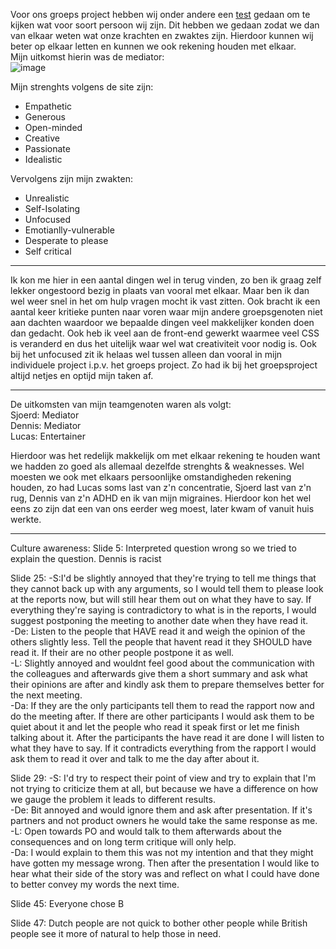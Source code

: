 Voor ons groeps project hebben wij onder andere een [test](https://www.16personalities.com/free-personality-test) gedaan om te kijken wat voor soort persoon wij zijn. Dit hebben we gedaan zodat we dan van elkaar weten wat onze krachten en zwaktes zijn. Hierdoor kunnen wij beter op elkaar letten en kunnen we ook rekening houden met elkaar.  
Mijn uitkomst hierin was de mediator:  
![image](https://user-images.githubusercontent.com/99262072/172626298-7c69f446-25aa-4306-a01b-064b7597014e.png)  

Mijn strenghts volgens de site zijn:
- Empathetic
- Generous
- Open-minded
- Creative
- Passionate
- Idealistic

Vervolgens zijn mijn zwakten:
- Unrealistic
- Self-Isolating
- Unfocused
- Emotianlly-vulnerable
- Desperate to please
- Self critical
---
Ik kon me hier in een aantal dingen wel in terug vinden, zo ben ik graag zelf lekker ongestoord bezig in plaats van vooral met elkaar. Maar ben ik dan wel weer snel in het om hulp vragen mocht ik vast zitten. Ook bracht ik een aantal keer kritieke punten naar voren waar mijn andere groepsgenoten niet aan dachten waardoor we bepaalde dingen veel makkelijker konden doen dan gedacht. Ook heb ik veel aan de front-end gewerkt waarmee veel CSS is veranderd en dus het uitelijk waar wel wat creativiteit voor nodig is. Ook bij het unfocused zit ik helaas wel tussen alleen dan vooral in mijn individuele project i.p.v. het groeps project. Zo had ik bij het groepsproject altijd netjes en optijd mijn taken af.

---
De uitkomsten van mijn teamgenoten waren als volgt:  
Sjoerd: Mediator  
Dennis: Mediator  
Lucas: Entertainer

Hierdoor was het redelijk makkelijk om met elkaar rekening te houden want we hadden zo goed als allemaal dezelfde strenghts & weaknesses. Wel moesten we ook met elkaars persoonlijke omstandigheden rekening houden, zo had Lucas soms last van z'n concentratie, Sjoerd last van z'n rug, Dennis van z'n ADHD en ik van mijn migraines. Hierdoor kon het wel eens zo zijn dat een van ons eerder weg moest, later kwam of vanuit huis werkte.

---
Culture awareness:
Slide 5:
Interpreted question wrong so we tried to explain the question. Dennis is racist

Slide 25:
-S:I'd be slightly annoyed that they're trying to tell me things that they cannot back up with any arguments, so I would tell them to please look at the reports now, but will still hear them out on what they have to say. If everything they're saying is contradictory to what is in the reports, I would suggest postponing the meeting to another date when they have read it.  
-De: Listen to the people that HAVE read it and weigh the opinion of the others slightly less. Tell the people that havent read it they SHOULD have read it. If their are no other people postpone it as well.  
-L: Slightly annoyed and wouldnt feel good about the communication with the colleagues and afterwards give them a short summary and ask what their opinions are after and kindly ask them to prepare themselves better for the next meeting.  
-Da: If they are the only participants tell them to read the rapport now and do the meeting after. If there are other participants I would ask them to be quiet about it and let the people who read it speak first or let me finish talking about it. After the participants the have read it are done I will listen to what they have to say. If it contradicts everything from the rapport I would ask them to read it over and talk to me the day after about it.

Slide 29:
-S: I'd try to respect their point of view and try to explain that I'm not trying to criticize them at all, but because we have a difference on how we gauge the problem it leads to different results.  
-De: Bit annoyed and would ignore them and ask after presentation. If it's partners and not product owners he would take the same response as me.  
-L: Open towards PO and would talk to them afterwards about the consequences and on long term critique will only help.  
-Da: I would explain to them this was not my intention and that they might have gotten my message wrong. Then after the presentation I would like to hear what their side of the story was and reflect on what I could have done to better convey my words the next time.

Slide 45:
Everyone chose B

Slide 47:
Dutch people are not quick to bother other people while British people see it more of natural to help those in need.